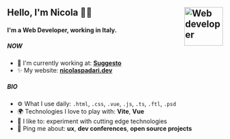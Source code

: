 ## Hello, I'm Nicola 👋🏻 [<img src="https://svgshare.com/i/ad5.svg" alt="Web developer" width="90" height="90" align="right">](https://nicolaspadari.dev) 

#### I'm a Web Developer, working in Italy.

##### NOW

- 🏢 I'm currently working at: **[Suggesto](https://suggesto.it)**
- ✨ My website: **[nicolaspadari.dev](https://nicolaspadari.dev)**

##### BIO

- ⚙️ What I use daily: `.html`, `.css`, `.vue`, `.js`, `.ts`, `.ftl`, `.psd`
- 🌍 Technologies I love to play with: **Vite**, **Vue**
- 💅 I like to: experiment with cutting edge technologies
- 💬 Ping me about: **ux**, **dev conferences**, **open source projects**
